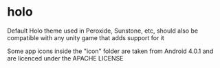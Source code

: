 # holo
Default Holo theme used in Peroxide, Sunstone, etc, should also be compatible with any unity game that adds support for it

Some app icons inside the "icon" folder are taken from Android 4.0.1 and are licenced under the APACHE LICENSE
